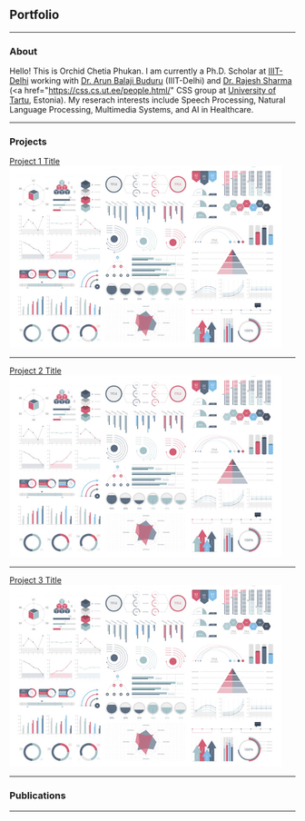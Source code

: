 
## Portfolio
---

### About

Hello! This is Orchid Chetia Phukan. I am currently a Ph.D. Scholar at <a href="https://iiitd.ac.in/">IIIT-Delhi</a> working with  <a href="http://faculty.iiitd.ac.in/~arunb/">Dr. Arun Balaji Buduru</a> (IIIT-Delhi) and <a href="https://rajeshsharma.cs.ut.ee/">Dr. Rajesh Sharma</a> (<a href="https://css.cs.ut.ee/people.html/" CSS </a> group at <a href="https://ut.ee/en"> University of Tartu</a>, Estonia).
My reserach interests include Speech Processing, Natural Language Processing, Multimedia Systems, and AI in Healthcare.


---

### Projects

[Project 1 Title](/sample_page)
<img src="images/dummy_thumbnail.jpg?raw=true"/>

---
[Project 2 Title](/pdf/sample_presentation.pdf)
<img src="images/dummy_thumbnail.jpg?raw=true"/>

---
[Project 3 Title](http://example.com/)
<img src="images/dummy_thumbnail.jpg?raw=true"/>

---

### Publications


---





